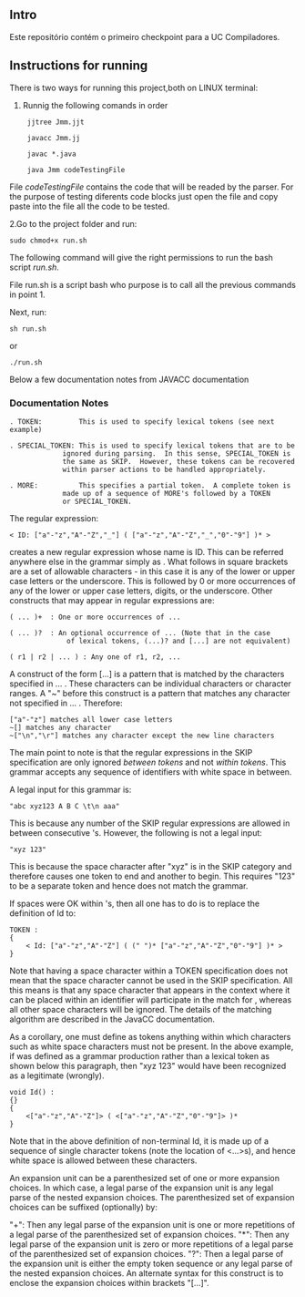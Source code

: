 ## Intro

Este repositório contém o primeiro checkpoint para a UC Compiladores. 

## Instructions for running


There is two ways for running this project,both on LINUX terminal:

1. Runnig the following comands in order 


        jjtree Jmm.jjt

        javacc Jmm.jj
    
        javac *.java
        
        java Jmm codeTestingFile
    
File _codeTestingFile_  contains the code that will be readed by the parser. For the purpose of testing diferents code blocks just open the file and copy paste into the file all the code to be tested.

2.Go to the project folder and run:

    sudo chmod+x run.sh

The following command will give the right permissions to run the bash script _run.sh_.

File run.sh is a script bash who purpose is to call all the previous commands in point 1.

Next, run:

    sh run.sh

or

    ./run.sh

Below a few documentation notes from JAVACC documentation 

### Documentation Notes

    . TOKEN:         This is used to specify lexical tokens (see next example)

    . SPECIAL_TOKEN: This is used to specify lexical tokens that are to be
                 ignored during parsing.  In this sense, SPECIAL_TOKEN is
                 the same as SKIP.  However, these tokens can be recovered
                 within parser actions to be handled appropriately.

    . MORE:          This specifies a partial token.  A complete token is
                 made up of a sequence of MORE's followed by a TOKEN
                 or SPECIAL_TOKEN.
The regular expression:


    < ID: ["a"-"z","A"-"Z","_"] ( ["a"-"z","A"-"Z","_","0"-"9"] )* >
    
creates a new regular expression whose name is ID. This can be referred anywhere else in the grammar simply as <ID>. What follows in square brackets are a set of allowable characters - in this case it is any of the lower or upper case letters or the underscore. This is followed by 0 or more occurrences of any of the lower or upper case letters, digits, or the underscore.
Other constructs that may appear in regular expressions are:

    ( ... )+  : One or more occurrences of ...
  
    ( ... )?  : An optional occurrence of ... (Note that in the case
                  of lexical tokens, (...)? and [...] are not equivalent)
  
    ( r1 | r2 | ... ) : Any one of r1, r2, ...
    
A construct of the form [...] is a pattern that is matched by the characters specified in ... . These characters can be individual characters or character ranges. A "~" before this construct is a pattern that matches any character not specified in ... . Therefore:

    ["a"-"z"] matches all lower case letters
    ~[] matches any character
    ~["\n","\r"] matches any character except the new line characters


The main point to note is that the regular expressions in the SKIP specification are only
 ignored *between tokens* and not *within tokens*. This grammar accepts any sequence of 
 identifiers with white space in between.

A legal input for this grammar is:

    "abc xyz123 A B C \t\n aaa"

This is because any number of the SKIP regular expressions are allowed in between consecutive <Id>'s. However, the following is not a legal input:

    "xyz 123"

This is because the space character after "xyz" is in the SKIP category and therefore causes one token to end and another to begin. This requires "123" to be a separate token and hence does not match the grammar.

If spaces were OK within <Id>'s, then all one has to do is to replace the definition of Id to:

    TOKEN :
    {
        < Id: ["a"-"z","A"-"Z"] ( (" ")* ["a"-"z","A"-"Z","0"-"9"] )* >
    }

Note that having a space character within a TOKEN specification does not mean that the space
character cannot be used in the SKIP specification. 
All this means is that any space character that appears in the context where it can
be placed within an identifier will participate in the match for <Id>, whereas all other space
characters will be ignored. The details of the matching algorithm are described in the JavaCC
 documentation.

As a corollary, one must define as tokens anything within which characters such as white 
space characters must not be present. In the above example, if <Id> was defined as a grammar 
production rather than a lexical token as shown below this paragraph, then "xyz 123" would have 
been recognized as a legitimate <Id> (wrongly).

    void Id() :
    {}
    {
        <["a"-"z","A"-"Z"]> ( <["a"-"z","A"-"Z","0"-"9"]> )*
    }
Note that in the above definition of non-terminal Id, it is made up of a sequence of single character tokens (note the location of <...>s), and hence white space is allowed between these characters.


An expansion unit can be a parenthesized set of one or more expansion choices. In which case, a legal parse of the expansion unit is any legal parse of the nested expansion choices. The parenthesized set of expansion choices can be suffixed (optionally) by:

"+": Then any legal parse of the expansion unit is one or more repetitions of a legal parse of the parenthesized set of expansion choices.
"*": Then any legal parse of the expansion unit is zero or more repetitions of a legal parse of the parenthesized set of expansion choices.
"?": Then a legal parse of the expansion unit is either the empty token sequence or any legal parse of the nested expansion choices. An alternate syntax for this construct is to enclose the expansion choices within brackets "[...]".
